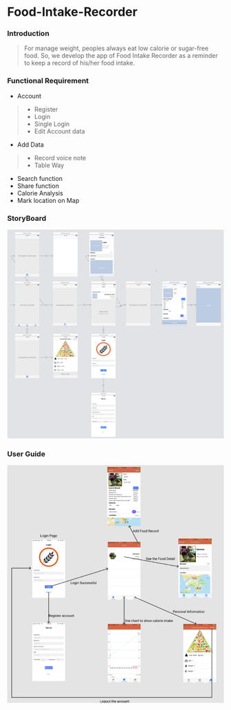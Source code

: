# Food-Intake-Recorder
### Introduction
> For manage weight, peoples always eat low calorie or sugar-free food. So, we develop the app of Food Intake Recorder as a reminder to keep a record of his/her food intake.

### Functional Requirement
* Account
> - Register
>  - Login
>  - Single Login
>  - Edit Account data
* Add Data
> - Record voice note
>  - Table Way
* Search function
* Share function
* Calorie Analysis
* Mark location on Map


### StoryBoard
![Storyboard](/image/Storyboard.png)

### User Guide
![User Guide](/image/User_guide.png)
